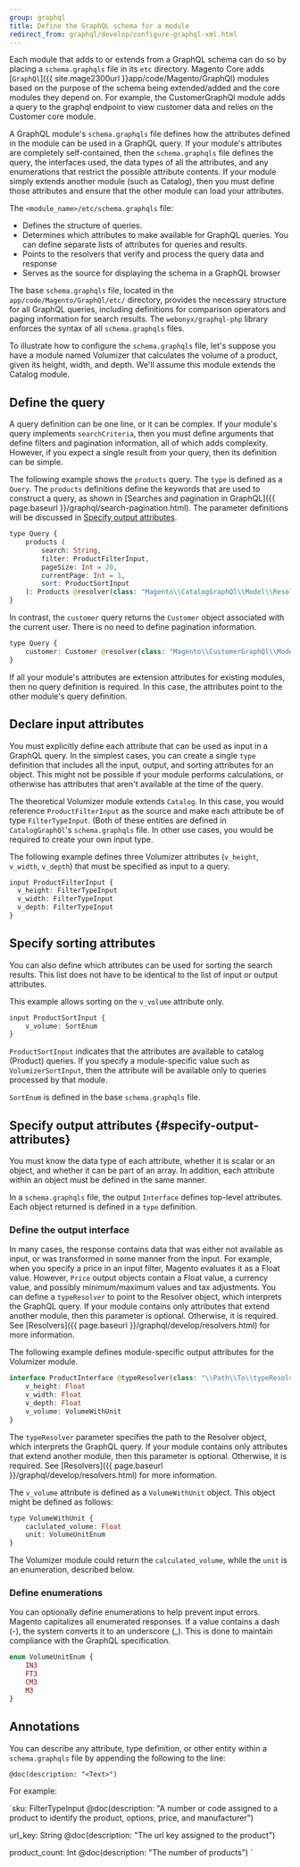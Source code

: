 ```yaml
---
group: graphql
title: Define the GraphQL schema for a module
redirect_from: graphql/develop/configure-graphql-xml.html
---
```


Each module that adds to or extends from a GraphQL schema can do so by placing a `schema.graphqls` file in its `etc` directory. Magento Core adds [`GraphQl`]({{ site.mage2300url }}app/code/Magento/GraphQl) modules based on the purpose of the schema being extended/added and the core modules they depend on. For example, the CustomerGraphQl module adds a query to the graphql endpoint to view customer data and relies on the Customer core module.

A GraphQL module's `schema.graphqls` file defines how the attributes defined in the module can be used in a GraphQL query. If your module's attributes are completely self-contained, then the `schema.graphqls` file defines the query, the interfaces used, the data types of all the attributes, and any enumerations that restrict the possible attribute contents. If your module simply extends another module (such as Catalog), then you must define those attributes and ensure that the other module can load your attributes.

The `<module_name>/etc/schema.graphqls` file:

* Defines the structure of queries.
* Determines which attributes to make available for GraphQL queries. You can define separate lists of attributes for queries and results.
* Points to the resolvers that verify and process the query data and response
* Serves as the source for displaying the schema in a GraphQL browser

The base `schema.graphqls` file, located in the `app/code/Magento/GraphQl/etc/` directory, provides the necessary structure for all GraphQL queries, including definitions for comparison operators and paging information for search results. The `webonyx/graphql-php` library enforces the syntax of all `schema.graphqls` files.

To illustrate how to configure the `schema.graphqls` file, let's suppose you have a module named Volumizer that calculates the volume of a product, given its height, width, and depth. We'll assume this module extends the Catalog module.

## Define the query

A query definition can be one line, or it can be complex. If your module's query implements `searchCriteria`, then you must define arguments that define filters and pagination information, all of which adds complexity. However, if you expect a single result from your query, then its definition can be simple.

The following example shows the `products` query. The `type` is defined as a `Query`.  The `products` definitions define the keywords that are used to construct a query, as shown in [Searches and pagination in GraphQL]({{ page.baseurl }}/graphql/search-pagination.html). The parameter definitions will be discussed in [Specify output attributes](#specify-output-attributes).

``` php
type Query {
    products (
        search: String,
        filter: ProductFilterInput,
        pageSize: Int = 20,
        currentPage: Int = 1,
        sort: ProductSortInput
    ): Products @resolver(class: "Magento\\CatalogGraphQl\\Model\\Resolver\\Products")
}
```

In contrast, the `customer` query returns the `Customer` object associated with the current user. There is no need to define pagination information.

``` php
type Query {
    customer: Customer @resolver(class: "Magento\\CustomerGraphQl\\Model\\Resolver\\Customer")
}
```

If all your module's attributes are extension attributes for existing modules, then no query definition is required. In this case, the attributes point to the other module's query definition.

## Declare input attributes

You must explicitly define each attribute that can be used as input in a GraphQL query. In the simplest cases, you can create a single `type` definition that includes all the input, output, and sorting attributes for an object. This might not be possible if your module performs calculations, or otherwise has attributes that aren't available at the time of the query.

The theoretical Volumizer module extends `Catalog`. In this case, you would reference `ProductFilterInput` as the source and make each attribute be of type `FilterTypeInput`. (Both of these entities are defined in `CatalogGraphQl`'s `schema.graphqls` file. In other use cases, you would be required to create your own input type.

The following example defines three Volumizer attributes (`v_height`, `v_width`, `v_depth`) that must be specified as input to a query.

``` php
input ProductFilterInput {
  v_height: FilterTypeInput
  v_width: FilterTypeInput
  v_depth: FilterTypeInput
}
```

## Specify sorting attributes

You can also define which attributes can be used for sorting the search results. This list does not have to be identical to the list of input or output attributes.

This example allows sorting on the `v_volume` attribute only.

``` php
input ProductSortInput {
    v_volume: SortEnum
}
```

`ProductSortInput` indicates that the attributes are available to catalog (Product) queries. If you specify a module-specific value such as `VolumizerSortInput`, then the attribute will be available only to queries processed by that module.

`SortEnum` is defined in the base `schema.graphqls` file.

## Specify output attributes {#specify-output-attributes}

You must know the data type of each attribute, whether it is scalar or an object, and whether it can be part of an array. In addition, each attribute within an object must be defined in the same manner.

In a `schema.graphqls` file, the output `Interface` defines top-level attributes. Each object returned is defined in a `type` definition.

### Define the output interface

In many cases, the response contains data that was either not available as input, or was transformed in some manner from the input. For example, when you specify a price in an input filter, Magento evaluates it as a Float value. However, `Price` output objects contain a Float value, a currency value, and possibly minimum/maximum values and tax adjustments. You can define a `typeResolver` to point to the Resolver object, which interprets the GraphQL query. If your module contains only attributes that extend another module, then this parameter is optional. Otherwise, it is required. See [Resolvers]({{ page.baseurl }}/graphql/develop/resolvers.html) for more information.

The following example defines module-specific output attributes for the Volumizer module.

``` php
interface ProductInterface @typeResolver(class: "\\Path\\To\\typeResolver\\Class"){
    v_height: Float
    v_width: Float
    v_depth: Float
    v_volume: VolumeWithUnit
}
```

The `typeResolver` parameter specifies the path to the Resolver object, which interprets the GraphQL query. If your module contains only attributes that extend another module, then this parameter is optional. Otherwise, it is required. See [Resolvers]({{ page.baseurl }}/graphql/develop/resolvers.html) for more information.

The `v_volume` attribute is defined as a `VolumeWithUnit` object. This object might be defined as follows:

``` php
type VolumeWithUnit {
    caclulated_volume: Float
    unit: VolumeUnitEnum
}
```

The Volumizer module could return the `calculated_volume`, while the `unit` is an enumeration, described below.

### Define enumerations

You can optionally define enumerations to help prevent input errors. Magento capitalizes all enumerated responses. If a value contains a dash (-), the system converts it to an underscore (_). This is done to maintain compliance with the GraphQL specification.

``` php
enum VolumeUnitEnum {
    IN3
    FT3
    CM3
    M3
}
```

## Annotations

You can describe any attribute, type definition, or other entity within a `schema.graphqls` file by appending the following to the line:

`@doc(description: "<Text>")`

For example:

`sku: FilterTypeInput @doc(description: "A number or code assigned to a product to identify the product, options, price, and manufacturer")

url_key: String @doc(description: "The url key assigned to the product")

product_count: Int @doc(description: "The number of products")
`
